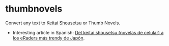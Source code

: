 # thumbnovels

Convert any text to [Keitai Shousetsu](http://en.wikipedia.org/wiki/Cell_phone_novel) or Thumb Novels.

* Interesting article in Spanish: [Del keitai shousetsu (novelas de celular) a los eRaders más trendy de Japón](http://goo.gl/OSkpwB).
